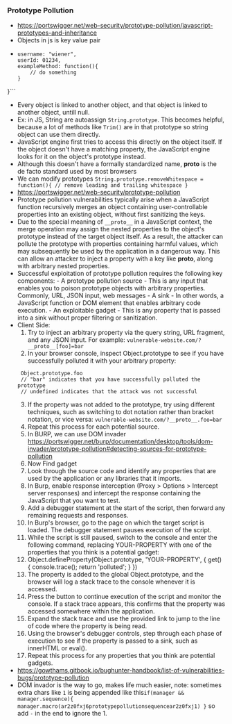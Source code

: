 ### Prototype Pollution
  - https://portswigger.net/web-security/prototype-pollution/javascript-prototypes-and-inheritance
  - Objects in js is key value pair
  - ```const user =  {
    username: "wiener",
    userId: 01234,
    exampleMethod: function(){
        // do something
    }
}```
   - Every object is linked to another object, and that object is linked to another object, untill null.
   - Ex: in JS, String are autoassign `String.prototype`. This becomes helpful, because a lot of methods like `Trim()` are in that prototype so string object can use them directly.
   - JavaScript engine first tries to access this directly on the object itself. If the object doesn't have a matching property, the JavaScript engine looks for it on the object's prototype instead.
   - Although this doesn't have a formally standardized name, __proto__ is the de facto standard used by most browsers
   - We can modify prototypes ```String.prototype.removeWhitespace = function(){
    // remove leading and trailing whitespace
}```
  - https://portswigger.net/web-security/prototype-pollution
  -  Prototype pollution vulnerabilities typically arise when a JavaScript function recursively merges an object containing user-controllable properties into an existing object, without first sanitizing the keys.
  -  Due to the special meaning of `__proto__` in a JavaScript context, the merge operation may assign the nested properties to the object's prototype instead of the target object itself. As a result, the attacker can pollute the prototype with properties containing harmful values, which may subsequently be used by the application in a dangerous way. This can allow an attacker to inject a property with a key like __proto__, along with arbitrary nested properties.
  -  Successful exploitation of prototype pollution requires the following key components:
    - A prototype pollution source - This is any input that enables you to poison prototype objects with arbitrary properties. Commonly, URL, JSON input, web messages
    - A sink - In other words, a JavaScript function or DOM element that enables arbitrary code execution.
    - An exploitable gadget - This is any property that is passed into a sink without proper filtering or sanitization.
 - Client Side:
   1. Try to inject an arbitrary property via the query string, URL fragment, and any JSON input. For example:
    ```vulnerable-website.com/?__proto__[foo]=bar```
   2. In your browser console, inspect Object.prototype to see if you have successfully polluted it with your arbitrary property:
   ```
   	Object.prototype.foo
	// "bar" indicates that you have successfully polluted the prototype
	// undefined indicates that the attack was not successful
   ```
   3. If the property was not added to the prototype, try using different techniques, such as switching to dot notation rather than bracket notation, or vice versa:
	```vulnerable-website.com/?__proto__.foo=bar```
   4. Repeat this process for each potential source.
   5. In BURP, we can use DOM invader https://portswigger.net/burp/documentation/desktop/tools/dom-invader/prototype-pollution#detecting-sources-for-prototype-pollution
   6. Now Find gadget
   7. Look through the source code and identify any properties that are used by the application or any libraries that it imports.
   8. In Burp, enable response interception (Proxy > Options > Intercept server responses) and intercept the response containing the JavaScript that you want to test.
   9. Add a debugger statement at the start of the script, then forward any remaining requests and responses.
   10. In Burp's browser, go to the page on which the target script is loaded. The debugger statement pauses execution of the script.
   11. While the script is still paused, switch to the console and enter the following command, replacing YOUR-PROPERTY with one of the properties that you think is a potential gadget:
   12. Object.defineProperty(Object.prototype, 'YOUR-PROPERTY', {
    get() {
        console.trace();
        return 'polluted';
    }
})
    13. The property is added to the global Object.prototype, and the browser will log a stack trace to the console whenever it is accessed.
    14. Press the button to continue execution of the script and monitor the console. If a stack trace appears, this confirms that the property was accessed somewhere within the application.
    15. Expand the stack trace and use the provided link to jump to the line of code where the property is being read.
    16. Using the browser's debugger controls, step through each phase of execution to see if the property is passed to a sink, such as innerHTML or eval().
    17. Repeat this process for any properties that you think are potential gadgets.
  - https://gowthams.gitbook.io/bughunter-handbook/list-of-vulnerabilities-bugs/prototype-pollution
  - DOM invador is the way to go, makes life much easier, note: sometimes extra chars like `1` is being appended like this`if(manager && manager.sequence){ manager.macro(ar2z0fxj6prototypepollutionsequencear2z0fxj1) }` so add `-` in the end to ignore the 1.
